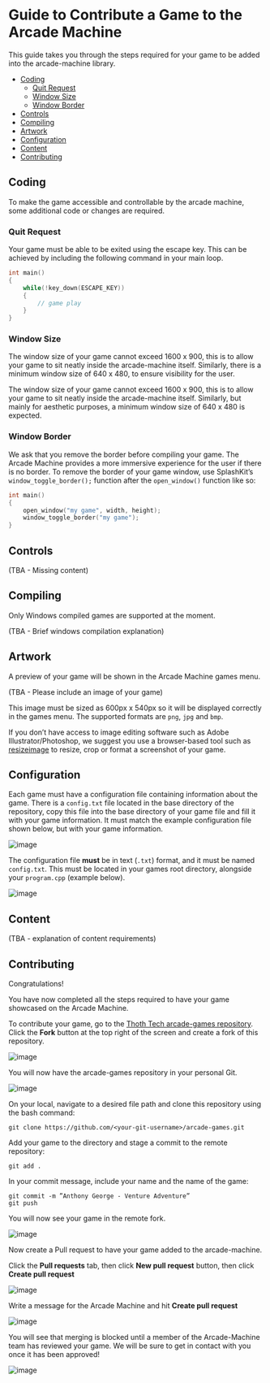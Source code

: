 # Guide to Contribute a Game to the Arcade Machine

This guide takes you through the steps required for your game to be added into the arcade-machine
library.

- [Coding](#coding)
  - [Quit Request](#quit-request)
  - [Window Size](#window-size)
  - [Window Border](#window-border)
- [Controls](#controls)
- [Compiling](#compiling)
- [Artwork](#artwork)
- [Configuration](#configuration)
- [Content](#content)
- [Contributing](#contributing)

## Coding

To make the game accessible and controllable by the arcade machine, some additional code or changes
are required.

### Quit Request

Your game must be able to be exited using the escape key. This can be achieved by including the
following command in your main loop.

```cpp
int main()
{
    while(!key_down(ESCAPE_KEY))
    {
        // game play
    }
}
```

### Window Size

The window size of your game cannot exceed 1600 x 900, this is to allow your game to sit neatly
inside the arcade-machine itself. Similarly, there is a minimum window size of 640 x 480, to ensure
visibility for the user.

The window size of your game cannot exceed 1600 x 900, this is to allow your game to sit neatly
inside the arcade-machine itself. Similarly, but mainly for aesthetic purposes, a minimum window
size of 640 x 480 is expected.

### Window Border

We ask that you remove the border before compiling your game. The Arcade Machine provides a more
immersive experience for the user if there is no border. To remove the border of your game window,
use SplashKit’s `window_toggle_border();` function after the `open_window()` function like so:

```cpp
int main()
{
    open_window("my game", width, height);
    window_toggle_border("my game");
}
```

## Controls

(TBA - Missing content)

## Compiling

Only Windows compiled games are supported at the moment.

(TBA - Brief windows compilation explanation)

## Artwork

A preview of your game will be shown in the Arcade Machine games menu.

(TBA - Please include an image of your game)

This image must be sized as 600px x 540px so it will be displayed correctly in the games menu. The
supported formats are `png`, `jpg` and `bmp`.

If you don’t have access to image editing software such as Adobe Illustrator/Photoshop, we suggest
you use a browser-based tool such as [resizeimage](https://resizeimage.net/) to resize, crop or
format a screenshot of your game.

## Configuration

Each game must have a configuration file containing information about the game. There is a
`config.txt` file located in the base directory of the repository, copy this file into the base
directory of your game file and fill it with your game information. It must match the example
configuration file shown below, but with your game information.

![image](images/config-data.png)

The configuration file **must** be in text (`.txt`) format, and it must be named `config.txt`. This
must be located in your games root directory, alongside your `program.cpp` (example below).

![image](images/dir-breakdown.png)

## Content

(TBA - explanation of content requirements)

## Contributing

Congratulations!

You have now completed all the steps required to have your game showcased on the Arcade Machine.

To contribute your game, go to the
[Thoth Tech arcade-games repository](https://github.com/thoth-tech/arcade-games). Click the **Fork**
button at the top right of the screen and create a fork of this repository.

![image](images/fork-repo.png)

You will now have the arcade-games repository in your personal Git.

![image](images/forked.png)

On your local, navigate to a desired file path and clone this repository using the bash command:

```shell
git clone https://github.com/<your-git-username>/arcade-games.git
```

Add your game to the directory and stage a commit to the remote repository:

```shell
git add .
```

In your commit message, include your name and the name of the game:

```shell
git commit -m ”Anthony George - Venture Adventure”
git push
```

You will now see your game in the remote fork.

![image](images/commit.png)

Now create a Pull request to have your game added to the arcade-machine.

Click the **Pull requests** tab, then click **New pull request** button, then click **Create pull
request**

![image](images/pull-request.png)

Write a message for the Arcade Machine and hit **Create pull request**

![image](images/pull-request-2.png)

You will see that merging is blocked until a member of the Arcade-Machine team has reviewed your
game. We will be sure to get in contact with you once it has been approved!

![image](images/review.png)
